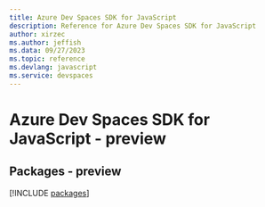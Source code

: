 ```yaml
---
title: Azure Dev Spaces SDK for JavaScript
description: Reference for Azure Dev Spaces SDK for JavaScript
author: xirzec
ms.author: jeffish
ms.data: 09/27/2023
ms.topic: reference
ms.devlang: javascript
ms.service: devspaces
---
```

# Azure Dev Spaces SDK for JavaScript - preview
## Packages - preview
[!INCLUDE [packages](dev-spaces-index.md)]